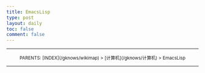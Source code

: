 ```yaml
---
title: EmacsLisp
type: post
layout: daily
toc: false
comment: false
---
```

---
<center><small>PARENTS: [INDEX](/gknows/wikimap) > [计算机](/gknows/计算机) > EmacsLisp</small></center>

---

